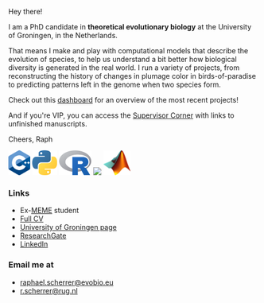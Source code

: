 Hey there! 

I am a PhD candidate in **theoretical evolutionary biology** at the University of Groningen, in the Netherlands. 

That means I make and play with computational models that describe the evolution of species, to help us understand a bit better how biological diversity is generated in the real world. I run a variety of projects, from reconstructing the history of changes in plumage color in birds-of-paradise to predicting patterns left in the genome when two species form. 

Check out this [dashboard](https://github.com/rscherrer/dashboard) for an overview of the most recent projects!

And if you're VIP, you can access the [Supervisor Corner](https://github.com/rscherrer/supervisor-corner) with links to unfinished manuscripts.

Cheers, Raph

[<img src="icons/cpp.png" height="50">](https://cplusplus.com) [<img src="icons/python.png" height="50">](https://www.python.org) [<img src="icons/r.png" height="50">](https://r-project.org) [<img height="50" src="https://cdn.simpleicons.org/wolframmathematica" />](https://www.wolfram.com/mathematica/) [<img src="icons/matlab.png" height="50">](https://www.mathworks.com/products/matlab.html)

### Links

* Ex-[MEME](https://evobio.eu) student
* [Full CV](https://github.com/rscherrer/resume)
* [University of Groningen page](https://www.rug.nl/staff/r.scherrer/)
* [ResearchGate](https://www.researchgate.net/profile/Raphael-Scherrer)
* [LinkedIn](https://www.linkedin.com/in/rapha%C3%ABl-scherrer-5817a3bb/)

### Email me at  

* raphael.scherrer@evobio.eu  
* r.scherrer@rug.nl

